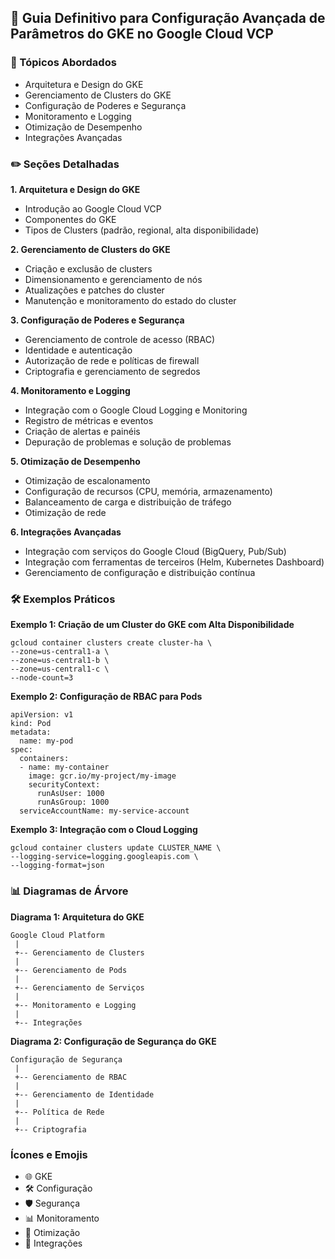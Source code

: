 ## 📖 Guia Definitivo para Configuração Avançada de Parâmetros do GKE no Google Cloud VCP

### 🌳 Tópicos Abordados

- Arquitetura e Design do GKE
- Gerenciamento de Clusters do GKE
- Configuração de Poderes e Segurança
- Monitoramento e Logging
- Otimização de Desempenho
- Integrações Avançadas

### ✏️ Seções Detalhadas

**1. Arquitetura e Design do GKE**

- Introdução ao Google Cloud VCP
- Componentes do GKE
- Tipos de Clusters (padrão, regional, alta disponibilidade)

**2. Gerenciamento de Clusters do GKE**

- Criação e exclusão de clusters
- Dimensionamento e gerenciamento de nós
- Atualizações e patches do cluster
- Manutenção e monitoramento do estado do cluster

**3. Configuração de Poderes e Segurança**

- Gerenciamento de controle de acesso (RBAC)
- Identidade e autenticação
- Autorização de rede e políticas de firewall
- Criptografia e gerenciamento de segredos

**4. Monitoramento e Logging**

- Integração com o Google Cloud Logging e Monitoring
- Registro de métricas e eventos
- Criação de alertas e painéis
- Depuração de problemas e solução de problemas

**5. Otimização de Desempenho**

- Otimização de escalonamento
- Configuração de recursos (CPU, memória, armazenamento)
- Balanceamento de carga e distribuição de tráfego
- Otimização de rede

**6. Integrações Avançadas**

- Integração com serviços do Google Cloud (BigQuery, Pub/Sub)
- Integração com ferramentas de terceiros (Helm, Kubernetes Dashboard)
- Gerenciamento de configuração e distribuição contínua

### 🛠️ Exemplos Práticos

**Exemplo 1: Criação de um Cluster do GKE com Alta Disponibilidade**

```
gcloud container clusters create cluster-ha \
--zone=us-central1-a \
--zone=us-central1-b \
--zone=us-central1-c \
--node-count=3
```

**Exemplo 2: Configuração de RBAC para Pods**

```
apiVersion: v1
kind: Pod
metadata:
  name: my-pod
spec:
  containers:
  - name: my-container
    image: gcr.io/my-project/my-image
    securityContext:
      runAsUser: 1000
      runAsGroup: 1000
  serviceAccountName: my-service-account
```

**Exemplo 3: Integração com o Cloud Logging**

```
gcloud container clusters update CLUSTER_NAME \
--logging-service=logging.googleapis.com \
--logging-format=json
```

### 📊 Diagramas de Árvore

**Diagrama 1: Arquitetura do GKE**

```
Google Cloud Platform
 |
 +-- Gerenciamento de Clusters
 |
 +-- Gerenciamento de Pods
 |
 +-- Gerenciamento de Serviços
 |
 +-- Monitoramento e Logging
 |
 +-- Integrações
```

**Diagrama 2: Configuração de Segurança do GKE**

```
Configuração de Segurança
 |
 +-- Gerenciamento de RBAC
 |
 +-- Gerenciamento de Identidade
 |
 +-- Política de Rede
 |
 +-- Criptografia
```

### Ícones e Emojis

- 🌐 GKE
- 🛠️ Configuração
- 🛡️ Segurança
- 📊 Monitoramento
- 🚀 Otimização
- 🤝 Integrações